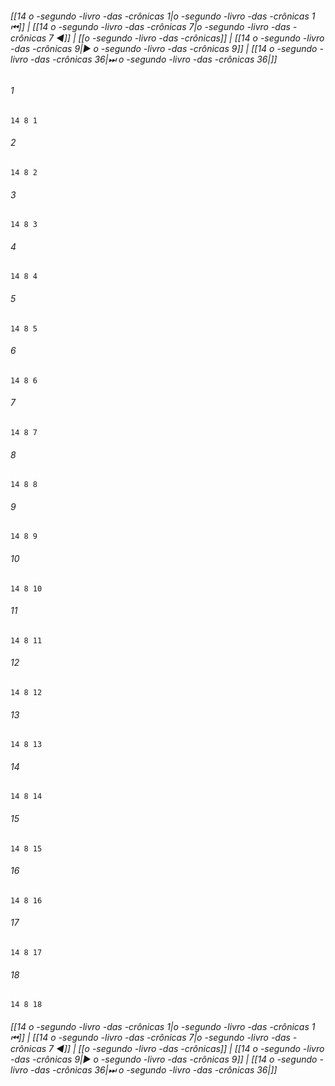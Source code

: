 
###### [[14 o -segundo -livro -das -crônicas 1|o -segundo -livro -das -crônicas 1 ⏮]] | [[14 o -segundo -livro -das -crônicas 7|o -segundo -livro -das -crônicas 7 ◀]] | [[o -segundo -livro -das -crônicas]] | [[14 o -segundo -livro -das -crônicas 9|▶ o -segundo -livro -das -crônicas 9]] | [[14 o -segundo -livro -das -crônicas 36|⏭ o -segundo -livro -das -crônicas 36|]]

###### 1
``` verse
14 8 1 
```
###### 2
``` verse
14 8 2 
```
###### 3
``` verse
14 8 3 
```
###### 4
``` verse
14 8 4 
```
###### 5
``` verse
14 8 5 
```
###### 6
``` verse
14 8 6 
```
###### 7
``` verse
14 8 7 
```
###### 8
``` verse
14 8 8 
```
###### 9
``` verse
14 8 9 
```
###### 10
``` verse
14 8 10 
```
###### 11
``` verse
14 8 11 
```
###### 12
``` verse
14 8 12 
```
###### 13
``` verse
14 8 13 
```
###### 14
``` verse
14 8 14 
```
###### 15
``` verse
14 8 15 
```
###### 16
``` verse
14 8 16 
```
###### 17
``` verse
14 8 17 
```
###### 18
``` verse
14 8 18 
```

###### [[14 o -segundo -livro -das -crônicas 1|o -segundo -livro -das -crônicas 1 ⏮]] | [[14 o -segundo -livro -das -crônicas 7|o -segundo -livro -das -crônicas 7 ◀]] | [[o -segundo -livro -das -crônicas]] | [[14 o -segundo -livro -das -crônicas 9|▶ o -segundo -livro -das -crônicas 9]] | [[14 o -segundo -livro -das -crônicas 36|⏭ o -segundo -livro -das -crônicas 36|]]

